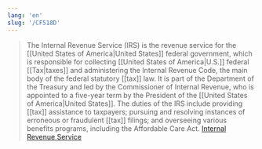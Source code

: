 ```yaml
---
lang: 'en'
slug: '/CF518D'
---
```


> The Internal Revenue Service (IRS) is the revenue service for the [[United States of America|United States]] federal government, which is responsible for collecting [[United States of America|U.S.]] federal [[Tax|taxes]] and administering the Internal Revenue Code, the main body of the federal statutory [[tax]] law. It is part of the Department of the Treasury and led by the Commissioner of Internal Revenue, who is appointed to a five-year term by the President of the [[United States of America|United States]]. The duties of the IRS include providing [[tax]] assistance to taxpayers; pursuing and resolving instances of erroneous or fraudulent [[tax]] filings; and overseeing various benefits programs, including the Affordable Care Act. [Internal Revenue Service](https://en.wikipedia.org/wiki/Internal_Revenue_Service)

